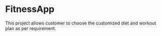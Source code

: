 # FitnessApp
This project allows customer to choose the customized diet and workout plan as per requirement.

